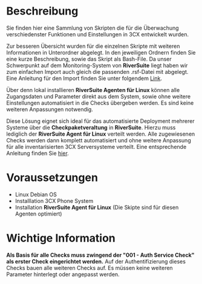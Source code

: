 # Beschreibung

Sie finden hier eine Sammlung von Skripten die für die Überwachung verschiedenster Funktionen und Einstellungen in 3CX entwickelt wurden.

Zur besseren Übersicht wurden für die einzelnen Skripte mit weiteren Informationen in Unterordner abgelegt. In den jeweiligen Ordnern finden Sie eine kurze Beschreibung, sowie das Skript als Bash-File. Da unser Schwerpunkt auf dem Monitoring-System von **RiverSuite** liegt haben wir zum einfachen Import auch gleich die passenden .rsf-Datei mit abgelegt. 
Eine Anleitung für den Import finden Sie unter folgendem <a href="https://github.com/aconitas/3CX-Monitoring/blob/main/HowToImportScripts.md">Link</a>.

Über denn lokal installieren **RiverSuite Agenten für Linux** können alle Zugangsdaten und Parameter direkt aus dem System, sowie ohne weitere Einstellungen automatisiert in die Checks übergeben werden. Es sind keine weiteren Anpassungen notwendig.

Diese Lösung eignet sich ideal für das automatisierte Deployment mehrerer Systeme über die **Checkpaketveraltung** in **RiverSuite**. Hierzu muss lediglich der **RiverSuite Agent für Linux** verteilt werden. Alle zugewiesenen Checks werden dann komplett automatisiert und ohne weitere Anpassung für alle inventarisierten 3CX Serversysteme verteilt.
Eine entsprechende Anleitung finden Sie <a href="https://github.com/aconitas/3CX-Monitoring/blob/main/Scripts%20(use%20with%20local%20Linux%20Monitoring%20Agent)/Checkpaketverwaltung.md">hier</a>.

# Voraussetzungen 
- Linux Debian OS
- Installlation 3CX Phone System
- Installation **RiverSuite Agent für Linux** (Die Skipte sind für diesen Agenten optimiert)

# Wichtige Information
**Als Basis für alle Checks muss zwingend der "001 - Auth Service Check" als erster Check eingerichtet werden.** Auf der Authentifizierung dieses Checks bauen alle weiteren Checks auf. Es müssen keine weiteren Parameter hinterlegt oder angepasst werden.
